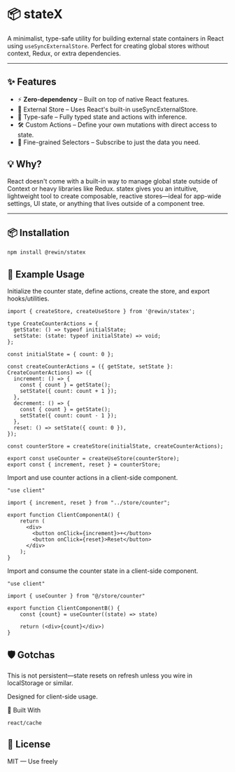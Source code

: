 # 📦 stateX

A minimalist, type-safe utility for building external state containers in React using `useSyncExternalStore`. Perfect for creating global stores without context, Redux, or extra dependencies.

---

## ✨ Features

- ⚡ **Zero-dependency** – Built on top of native React features.
- 🔁 External Store – Uses React's built-in useSyncExternalStore.
- 🧠 Type-safe – Fully typed state and actions with inference.
- 🛠️ Custom Actions – Define your own mutations with direct access to state.
- 🎯 Fine-grained Selectors – Subscribe to just the data you need.

## 💡 Why?

React doesn't come with a built-in way to manage global state outside of Context or heavy libraries like Redux. statex gives you an intuitive, lightweight tool to create composable, reactive stores—ideal for app-wide settings, UI state, or anything that lives outside of a component tree.

---

## 📦 Installation

```bash
npm install @rewin/statex
```

## 🧪 Example Usage

Initialize the counter state, define actions, create the store, and export hooks/utilities.

```
import { createStore, createUseStore } from '@rewin/statex';

type CreateCounterActions = {
  getState: () => typeof initialState;
  setState: (state: typeof initialState) => void;
};

const initialState = { count: 0 };

const createCounterActions = ({ getState, setState }: CreateCounterActions) => ({
  increment: () => {
    const { count } = getState();
    setState({ count: count + 1 });
  },
  decrement: () => {
    const { count } = getState();
    setState({ count: count - 1 });
  },
  reset: () => setState({ count: 0 }),
});

const counterStore = createStore(initialState, createCounterActions);

export const useCounter = createUseStore(counterStore);
export const { increment, reset } = counterStore;
```

Import and use counter actions in a client-side component.

```
"use client"

import { increment, reset } from "../store/counter";

export function ClientComponentA() {
    return (
      <div>
        <button onClick={increment}>+</button>
        <button onClick={reset}>Reset</button>
      </div>
    );
}
```

Import and consume the counter state in a client-side component.

```
"use client"

import { useCounter } from "@/store/counter"

export function ClientComponentB() {
    const {count} = useCounter((state) => state)

    return (<div>{count}</div>)
}
```

## 🛡️ Gotchas

This is not persistent—state resets on refresh unless you wire in localStorage or similar.

Designed for client-side usage.

🧱 Built With

`react/cache`

## 🪪 License

MIT — Use freely
